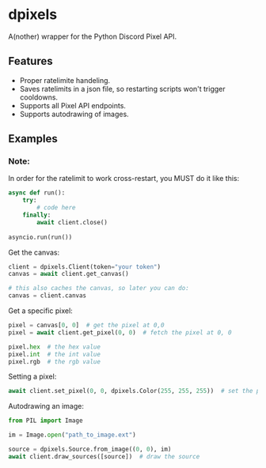 # dpixels
A(nother) wrapper for the Python Discord Pixel API.

## Features
 - Proper ratelimite handeling.
 - Saves ratelimits in a json file, so restarting scripts won't trigger cooldowns.
 - Supports all Pixel API endpoints.
 - Supports autodrawing of images.

## Examples

### Note:
In order for the ratelimit to work cross-restart, you MUST do it like this:
```py
async def run():
    try:
        # code here
    finally:
        await client.close()
        
asyncio.run(run())
```

Get the canvas:
```py
client = dpixels.Client(token="your token")
canvas = await client.get_canvas()

# this also caches the canvas, so later you can do:
canvas = client.canvas
```

Get a specific pixel:
```py
pixel = canvas[0, 0]  # get the pixel at 0,0
pixel = await client.get_pixel(0, 0)  # fetch the pixel at 0, 0

pixel.hex  # the hex value
pixel.int  # the int value
pixel.rgb  # the rgb value
```

Setting a pixel:
```py
await client.set_pixel(0, 0, dpixels.Color(255, 255, 255))  # set the pixel at 0,0 to white
```

Autodrawing an image:
```py
from PIL import Image

im = Image.open("path_to_image.ext")

source = dpixels.Source.from_image((0, 0), im)
await client.draw_sources([source])  # draw the source
```
